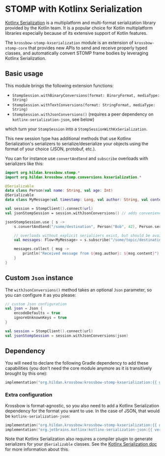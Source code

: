 # STOMP with Kotlinx Serialization

[Kotlinx Serialization](https://github.com/Kotlin/kotlinx.serialization) is a multiplatform and multi-format
serialization library provided by the Kotlin team.
It is a popular choice for Kotlin multiplatform libraries especially because of its extensive support of Kotlin features.

The `krossbow-stomp-kxserialization` module is an extension of `krossbow-stomp-core` that provides new APIs to 
send and receive properly typed classes, and automatically convert STOMP frame bodies by leveraging Kotlinx Serialization.

## Basic usage

This module brings the following extension functions:

- `StompSession.withBinaryConversions(format: BinaryFormat, mediaType: String)`
- `StompSession.withTextConversions(format: StringFormat, mediaType: String)`
- `StompSession.withJsonConversions()` (requires a peer dependency on `kotlinx-serialization-json`, see below)

which turn your `StompSession` into a `StompSessionWithKxSerialization`.

This new session type has additional methods that use Kotlinx Serialization's serializers to serialize/deserialize your
objects using the format of your choice (JSON, protobuf, etc.).

You can for instance use `convertAndSend` and `subscribe` overloads with serializers like this:

```kotlin
import org.hildan.krossbow.stomp.*
import org.hildan.krossbow.stomp.conversions.kxserialization.*

@Serializable
data class Person(val name: String, val age: Int)
@Serializable
data class MyMessage(val timestamp: Long, val author: String, val content: String)

val session = StompClient().connect(url)
val jsonStompSession = session.withJsonConversions() // adds convenience methods for kotlinx.serialization's conversions

jsonStompSession.use { s ->
    s.convertAndSend("/some/destination", Person("Bob", 42), Person.serializer()) 

    // overloads without explicit serializers exist, but should be avoided if you also target JavaScript
    val messages: Flow<MyMessage> = s.subscribe("/some/topic/destination", MyMessage.serializer())

    messages.collect { msg ->
        println("Received message from ${msg.author}: ${msg.content}")
    }
}
```

## Custom `Json` instance

The `withJsonConversions()` method takes an optional `Json` parameter, so you can configure it as you please:

```kotlin
// custom Json configuration
val json = Json {
    encodeDefaults = true
    ignoreUnknownKeys = true
}

val session = StompClient().connect(url)
val jsonStompSession = session.withJsonConversions(json)
```

## Dependency

You will need to declare the following Gradle dependency to add these capabilities
(you don't need the core module anymore as it is transitively brought by this one):

```kotlin
implementation("org.hildan.krossbow:krossbow-stomp-kxserialization:{{ git.tag }}")
```

### Extra configuration

Krossbow is format-agnostic, so you also need to add a Kotlinx Serialization dependency for the format you want to use.
In the case of JSON, that would be `kotlinx-serialization-json`:

```kotlin
implementation("org.hildan.krossbow:krossbow-stomp-kxserialization:{{ git.tag }}")
implementation("org.jetbrains.kotlinx:kotlinx-serialization-json:{{ versions.kotlinxSerialization }}")
```

Note that Kotlinx Serialization also requires a compiler plugin to generate serializers for your `@Serializable` classes.
See the [Kotlinx Serialization doc](https://github.com/Kotlin/kotlinx.serialization#dependency-on-the-json-library)
for more information about this.
